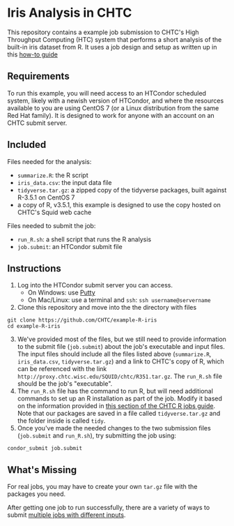# Iris Analysis in CHTC

This repository contains a example job submission to CHTC's High Throughput Computing (HTC) system that performs a short analysis of the built-in iris dataset from R. It uses a job design and setup as written up in this [how-to guide](http://chtc.cs.wisc.edu/r-jobs.shtml)

## Requirements

To run this example, you will need access to an HTCondor scheduled system, likely with a newish version of HTCondor, and where the resources available to you are using CentOS 7 (or a Linux distribution from the same Red Hat family). It is designed to work for anyone with an account on an CHTC submit server. 

## Included

Files needed for the analysis: 
- `summarize.R`: the R script
- `iris_data.csv`: the input data file
- `tidyverse.tar.gz`: a zipped copy of the tidyverse packages, built against R-3.5.1 on CentOS 7
- a copy of R, v3.5.1, this example is designed to use the copy hosted on CHTC's Squid web cache

Files needed to submit the job: 
- `run_R.sh`: a shell script that runs the R analysis
- `job.submit`: an HTCondor submit file

## Instructions

1. Log into the HTCondor submit server you can access. 
    * On Windows: use [Putty](https://www.chiark.greenend.org.uk/~sgtatham/putty/latest.html)
    * On Mac/Linux: use a terminal and `ssh`: `ssh username@servername`
2. Clone this repository and move into the the directory with files
```
git clone https://github.com/CHTC/example-R-iris
cd example-R-iris
```
3. We've provided most of the files, but we still need to provide information to the submit file (`job.submit`) about the job's executable and input files. The input files should include all the files listed above (`summarize.R`, `iris_data.csv`, `tidyverse.tar.gz`) and a link to CHTC's copy of R, which can be referenced with the link `http://proxy.chtc.wisc.edu/SQUID/chtc/R351.tar.gz`. The `run_R.sh` file should be the job's "executable". 
4. The `run_R.sh` file has the command to run R, but will need additional commands to set up an R installation as part of the job. Modify it based on the information provided in [this section of the CHTC R jobs guide](http://chtc.cs.wisc.edu/r-jobs.shtml#script). Note that our packages are saved in a file called `tidyverse.tar.gz` and the folder inside is called `tidy`. 
5. Once you've made the needed changes to the two submission files (`job.submit` and `run_R.sh`), try submitting the job using:
```
condor_submit job.submit
```

## What's Missing

For real jobs, you may have to create your own `tar.gz` file with the packages you need. 

After getting one job to run successfully, there are a variety of ways to submit [multiple jobs with different inputs](http://chtc.cs.wisc.edu/multiple-jobs). 
